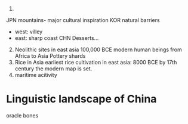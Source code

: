 1.
JPN
mountains- major cultural inspiration
KOR
natural barriers
 - west: villey
 - east: sharp coast
CHN
Desserts...
2. Neolithic sites in east asia
100,000 BCE modern human beings from Africa to Asia
Pottery shards
3. Rice in Asia
earliest rice cultivation in east asia: 8000 BCE
by 17th century the modern map is set.
4. maritime acitivity
# Linguistic landscape of China
oracle bones

